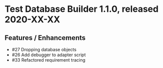 # Test Database Builder 1.1.0, released 2020-XX-XX

## Features / Enhancements

* #27 Dropping database objects
* #26 Add debugger to adapter script
* #33 Refactored requirement tracing
